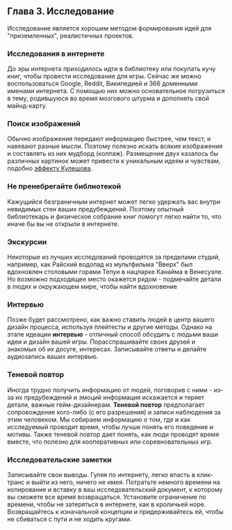 ## Глава 3. Исследование

Исследование является хорошим методом формирования идей для "приземленных", реалистичных проектов.

### Исследования в интернете

До эры интернета приходилось идти в библиотеку или покупать кучу книг, чтобы провести исследование для игры.
Сейчас же можно воспользоваться Google, Reddit, Википедией и 366 доменными именами интернета. С помощью них
можно основательное погрузиться в тему, родившуюся во время мозгового штурма и дополнять свой майнд-карту.

### Поиск изображений

Обычно изображения передают информацию быстрее, чем текст, и навевают разные мысли. Поэтому полезно
искать всякие изображения и составлять из них мудборд (коллаж). Размещение двух казалось бы различных картинок
может привести к уникальным идеям и чувствам, подобно [эффекту Кулешова](https://ru.wikipedia.org/wiki/%D0%AD%D1%84%D1%84%D0%B5%D0%BA%D1%82_%D0%9A%D1%83%D0%BB%D0%B5%D1%88%D0%BE%D0%B2%D0%B0).

### Не пренебрегайте библиотекой

Кажущийся безграничным интернет может легко удержать вас внутри невидимых стен ваших предубеждений.
Поэтому опытный библиотекарь и физическое собрание книг помогут легко найти то, что иначе бы вы не открыли в интернете.

### Экскурсии

Некоторые из лучших исследований проводятся за пределами студий, например, как Райский водопад из мультфильма "Вверх"
был вдохновлен столовыми горами Тепуи в нацпарке Канайма в Венесуэле. Но возможно подходящее место окажется рядом - 
подмечайте детали в людях и окружающем мире, чтобы найти вдохновение

### Интервью

Позже будет рассмотрено, как важно ставить людей в центр вашего дизайн процесса, используя плейтесты и другие методы.
Однако на этапе идеации **интервью** - отличный способ обсудить с людьми ваши идеи и дизайн вашей игры.
Порасспрашивайте своих друзей и знакомых об их досуге, интересах.
Записывайте ответы и делайте аудиозапись ваших интервью.

### Теневой повтор

Иногда трудно получить информацию от людей, поговорив с ними - из-за их предубеждений и эмоций
информация искажается и теряет детали, важные гейм-дизайнерам. **Теневой повтор** предполагает
сопровождение кого-либо (с его разрешения) и записи наблюдения за этим человеком. Мы собираем 
информацию о том, где и как исследуемый проводит время, чтобы лучше понять его поведение и мотивы.
Также теневой повтор дает понять, как люди проводят время вместе, что полезно для кооперативных
или соревновательных игр.

### Исследовательские заметки

Записывайте свои выводы. Гуляя по интернету, легко впасть в клик-транс и выйти из него, ничего не имея.
Потратьте немного времени на копирование и вставку в ваш исследовательский документ, к которому вы сможете 
все время возвращаться. Установите ограничение по времени, чтобы не затеряться в интернете, как 
в кроличьей норе. Возвращайтесь к изначальной концепции и придерживайтесь ей, чтобы не сбиваться с пути и 
не ходить кругами.
